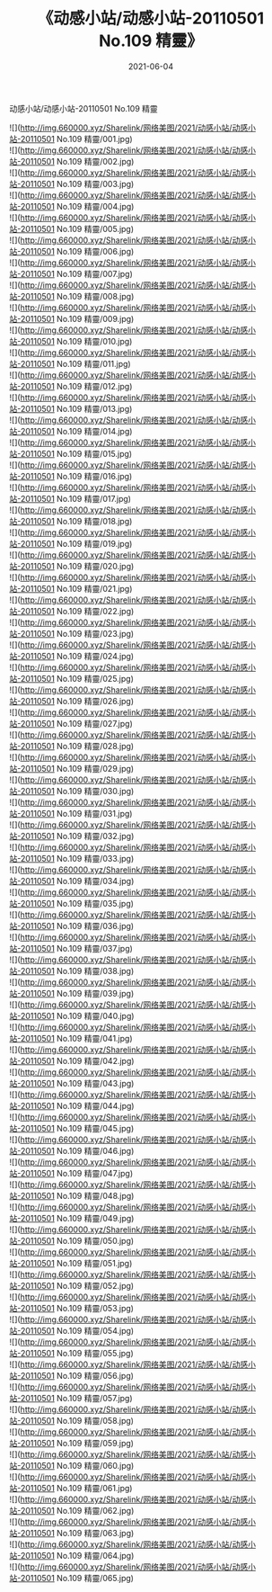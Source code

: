 ﻿---
layout: post
title:  《动感小站/动感小站-20110501 No.109 精靈》
date:   2021-06-04
img: http://img.660000.xyz/Sharelink/网络美图/2021/动感小站/动感小站-20110501 No.109 精靈/000.jpg
categories: [美女, 清纯, 唯美]
---

动感小站/动感小站-20110501 No.109 精靈

 ![](http://img.660000.xyz/Sharelink/网络美图/2021/动感小站/动感小站-20110501 No.109 精靈/001.jpg) <br>![](http://img.660000.xyz/Sharelink/网络美图/2021/动感小站/动感小站-20110501 No.109 精靈/002.jpg) <br>![](http://img.660000.xyz/Sharelink/网络美图/2021/动感小站/动感小站-20110501 No.109 精靈/003.jpg) <br>![](http://img.660000.xyz/Sharelink/网络美图/2021/动感小站/动感小站-20110501 No.109 精靈/004.jpg) <br>![](http://img.660000.xyz/Sharelink/网络美图/2021/动感小站/动感小站-20110501 No.109 精靈/005.jpg) <br>![](http://img.660000.xyz/Sharelink/网络美图/2021/动感小站/动感小站-20110501 No.109 精靈/006.jpg) <br>![](http://img.660000.xyz/Sharelink/网络美图/2021/动感小站/动感小站-20110501 No.109 精靈/007.jpg) <br>![](http://img.660000.xyz/Sharelink/网络美图/2021/动感小站/动感小站-20110501 No.109 精靈/008.jpg) <br>![](http://img.660000.xyz/Sharelink/网络美图/2021/动感小站/动感小站-20110501 No.109 精靈/009.jpg) <br>![](http://img.660000.xyz/Sharelink/网络美图/2021/动感小站/动感小站-20110501 No.109 精靈/010.jpg) <br>![](http://img.660000.xyz/Sharelink/网络美图/2021/动感小站/动感小站-20110501 No.109 精靈/011.jpg) <br>![](http://img.660000.xyz/Sharelink/网络美图/2021/动感小站/动感小站-20110501 No.109 精靈/012.jpg) <br>![](http://img.660000.xyz/Sharelink/网络美图/2021/动感小站/动感小站-20110501 No.109 精靈/013.jpg) <br>![](http://img.660000.xyz/Sharelink/网络美图/2021/动感小站/动感小站-20110501 No.109 精靈/014.jpg) <br>![](http://img.660000.xyz/Sharelink/网络美图/2021/动感小站/动感小站-20110501 No.109 精靈/015.jpg) <br>![](http://img.660000.xyz/Sharelink/网络美图/2021/动感小站/动感小站-20110501 No.109 精靈/016.jpg) <br>![](http://img.660000.xyz/Sharelink/网络美图/2021/动感小站/动感小站-20110501 No.109 精靈/017.jpg) <br>![](http://img.660000.xyz/Sharelink/网络美图/2021/动感小站/动感小站-20110501 No.109 精靈/018.jpg) <br>![](http://img.660000.xyz/Sharelink/网络美图/2021/动感小站/动感小站-20110501 No.109 精靈/019.jpg) <br>![](http://img.660000.xyz/Sharelink/网络美图/2021/动感小站/动感小站-20110501 No.109 精靈/020.jpg) <br>![](http://img.660000.xyz/Sharelink/网络美图/2021/动感小站/动感小站-20110501 No.109 精靈/021.jpg) <br>![](http://img.660000.xyz/Sharelink/网络美图/2021/动感小站/动感小站-20110501 No.109 精靈/022.jpg) <br>![](http://img.660000.xyz/Sharelink/网络美图/2021/动感小站/动感小站-20110501 No.109 精靈/023.jpg) <br>![](http://img.660000.xyz/Sharelink/网络美图/2021/动感小站/动感小站-20110501 No.109 精靈/024.jpg) <br>![](http://img.660000.xyz/Sharelink/网络美图/2021/动感小站/动感小站-20110501 No.109 精靈/025.jpg) <br>![](http://img.660000.xyz/Sharelink/网络美图/2021/动感小站/动感小站-20110501 No.109 精靈/026.jpg) <br>![](http://img.660000.xyz/Sharelink/网络美图/2021/动感小站/动感小站-20110501 No.109 精靈/027.jpg) <br>![](http://img.660000.xyz/Sharelink/网络美图/2021/动感小站/动感小站-20110501 No.109 精靈/028.jpg) <br>![](http://img.660000.xyz/Sharelink/网络美图/2021/动感小站/动感小站-20110501 No.109 精靈/029.jpg) <br>![](http://img.660000.xyz/Sharelink/网络美图/2021/动感小站/动感小站-20110501 No.109 精靈/030.jpg) <br>![](http://img.660000.xyz/Sharelink/网络美图/2021/动感小站/动感小站-20110501 No.109 精靈/031.jpg) <br>![](http://img.660000.xyz/Sharelink/网络美图/2021/动感小站/动感小站-20110501 No.109 精靈/032.jpg) <br>![](http://img.660000.xyz/Sharelink/网络美图/2021/动感小站/动感小站-20110501 No.109 精靈/033.jpg) <br>![](http://img.660000.xyz/Sharelink/网络美图/2021/动感小站/动感小站-20110501 No.109 精靈/034.jpg) <br>![](http://img.660000.xyz/Sharelink/网络美图/2021/动感小站/动感小站-20110501 No.109 精靈/035.jpg) <br>![](http://img.660000.xyz/Sharelink/网络美图/2021/动感小站/动感小站-20110501 No.109 精靈/036.jpg) <br>![](http://img.660000.xyz/Sharelink/网络美图/2021/动感小站/动感小站-20110501 No.109 精靈/037.jpg) <br>![](http://img.660000.xyz/Sharelink/网络美图/2021/动感小站/动感小站-20110501 No.109 精靈/038.jpg) <br>![](http://img.660000.xyz/Sharelink/网络美图/2021/动感小站/动感小站-20110501 No.109 精靈/039.jpg) <br>![](http://img.660000.xyz/Sharelink/网络美图/2021/动感小站/动感小站-20110501 No.109 精靈/040.jpg) <br>![](http://img.660000.xyz/Sharelink/网络美图/2021/动感小站/动感小站-20110501 No.109 精靈/041.jpg) <br>![](http://img.660000.xyz/Sharelink/网络美图/2021/动感小站/动感小站-20110501 No.109 精靈/042.jpg) <br>![](http://img.660000.xyz/Sharelink/网络美图/2021/动感小站/动感小站-20110501 No.109 精靈/043.jpg) <br>![](http://img.660000.xyz/Sharelink/网络美图/2021/动感小站/动感小站-20110501 No.109 精靈/044.jpg) <br>![](http://img.660000.xyz/Sharelink/网络美图/2021/动感小站/动感小站-20110501 No.109 精靈/045.jpg) <br>![](http://img.660000.xyz/Sharelink/网络美图/2021/动感小站/动感小站-20110501 No.109 精靈/046.jpg) <br>![](http://img.660000.xyz/Sharelink/网络美图/2021/动感小站/动感小站-20110501 No.109 精靈/047.jpg) <br>![](http://img.660000.xyz/Sharelink/网络美图/2021/动感小站/动感小站-20110501 No.109 精靈/048.jpg) <br>![](http://img.660000.xyz/Sharelink/网络美图/2021/动感小站/动感小站-20110501 No.109 精靈/049.jpg) <br>![](http://img.660000.xyz/Sharelink/网络美图/2021/动感小站/动感小站-20110501 No.109 精靈/050.jpg) <br>![](http://img.660000.xyz/Sharelink/网络美图/2021/动感小站/动感小站-20110501 No.109 精靈/051.jpg) <br>![](http://img.660000.xyz/Sharelink/网络美图/2021/动感小站/动感小站-20110501 No.109 精靈/052.jpg) <br>![](http://img.660000.xyz/Sharelink/网络美图/2021/动感小站/动感小站-20110501 No.109 精靈/053.jpg) <br>![](http://img.660000.xyz/Sharelink/网络美图/2021/动感小站/动感小站-20110501 No.109 精靈/054.jpg) <br>![](http://img.660000.xyz/Sharelink/网络美图/2021/动感小站/动感小站-20110501 No.109 精靈/055.jpg) <br>![](http://img.660000.xyz/Sharelink/网络美图/2021/动感小站/动感小站-20110501 No.109 精靈/056.jpg) <br>![](http://img.660000.xyz/Sharelink/网络美图/2021/动感小站/动感小站-20110501 No.109 精靈/057.jpg) <br>![](http://img.660000.xyz/Sharelink/网络美图/2021/动感小站/动感小站-20110501 No.109 精靈/058.jpg) <br>![](http://img.660000.xyz/Sharelink/网络美图/2021/动感小站/动感小站-20110501 No.109 精靈/059.jpg) <br>![](http://img.660000.xyz/Sharelink/网络美图/2021/动感小站/动感小站-20110501 No.109 精靈/060.jpg) <br>![](http://img.660000.xyz/Sharelink/网络美图/2021/动感小站/动感小站-20110501 No.109 精靈/061.jpg) <br>![](http://img.660000.xyz/Sharelink/网络美图/2021/动感小站/动感小站-20110501 No.109 精靈/062.jpg) <br>![](http://img.660000.xyz/Sharelink/网络美图/2021/动感小站/动感小站-20110501 No.109 精靈/063.jpg) <br>![](http://img.660000.xyz/Sharelink/网络美图/2021/动感小站/动感小站-20110501 No.109 精靈/064.jpg) <br>![](http://img.660000.xyz/Sharelink/网络美图/2021/动感小站/动感小站-20110501 No.109 精靈/065.jpg) <br>